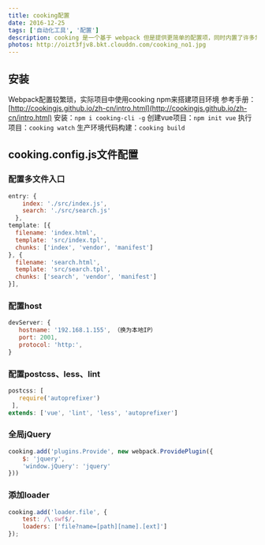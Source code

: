```yaml
---
title: cooking配置
date: 2016-12-25
tags: ['自动化工具', '配置']
description: cooking 是一个基于 webpack 但是提供更简单的配置项，同时内置了许多常用配置的构建工具。
photos: http://oizt3fjv8.bkt.clouddn.com/cooking_no1.jpg
---
```


## 安装
Webpack配置较繁琐，实际项目中使用cooking npm来搭建项目环境
参考手册：[http://cookingjs.github.io/zh-cn/intro.html](http://cookingjs.github.io/zh-cn/intro.html)
安装：`npm i cooking-cli -g`
创建vue项目：`npm init vue`
执行项目：`cooking watch`
生产环境代码构建：`cooking build`

## cooking.config.js文件配置
### 配置多文件入口
```javascript
entry: {
    index: './src/index.js',
    search: './src/search.js'
  },
template: [{
  filename: 'index.html',
  template: 'src/index.tpl',
  chunks: ['index', 'vendor', 'manifest']
}, {
  filename: 'search.html',
  template: 'src/search.tpl',
  chunks: ['search', 'vendor', 'manifest']
}],
```
### 配置host
```javascript
devServer: {
   hostname: '192.168.1.155', （换为本地IP）
   port: 2001,
   protocol: 'http:',
}
```
### 配置postcss、less、lint
```javascript
postcss: [
   require('autoprefixer')
 ],
extends: ['vue', 'lint', 'less', 'autoprefixer']
```
### 全局jQuery
```javascript
cooking.add('plugins.Provide', new webpack.ProvidePlugin({
    $: 'jquery',
    'window.jQuery': 'jquery'
}))
```

### 添加loader
```javascript
cooking.add('loader.file', {
    test: /\.swf$/,
    loaders: ['file?name=[path][name].[ext]']
});
```
